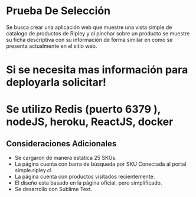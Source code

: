# Prueba De Selección

Se busca crear una aplicación web que muestre una vista simple de catalogo de productos de
Ripley y al pinchar sobre un producto se muestre su ficha descriptiva con su información de
forma similar en como se presenta actualmente en el sitio web.


# Si se necesita mas información para deployarla solicitar!

# Se utilizo Redis (puerto 6379 ), nodeJS, heroku, ReactJS, docker


## Consideraciones Adicionales

- Se cargaron de manera estática 25 SKUs.
- La página cuenta con barra de búsqueda por SKU Conectada al portal simple.ripley.cl
- La página cuenta con productos visitados recientemente.
- El diseño esta basado en la página oficial,  pero simplificado.
- Se desarrollo con Sublime Text.
